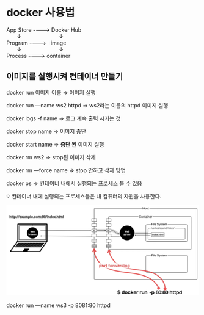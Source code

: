 # docker 사용법

App Store ----> Docker Hub  
&nbsp;&nbsp;&nbsp;&nbsp;&nbsp;&nbsp; ↓ &nbsp;&nbsp;&nbsp;&nbsp;&nbsp;&nbsp;&nbsp;&nbsp;&nbsp;&nbsp;&nbsp;&nbsp;&nbsp;&nbsp;&nbsp;&nbsp;&nbsp;&nbsp;&nbsp;&nbsp;&nbsp;&nbsp;&nbsp;&nbsp;↓  
Program ----> &nbsp;&nbsp;image  
&nbsp;&nbsp;&nbsp;&nbsp;&nbsp;&nbsp; ↓ &nbsp;&nbsp;&nbsp;&nbsp;&nbsp;&nbsp;&nbsp;&nbsp;&nbsp;&nbsp;&nbsp;&nbsp;&nbsp;&nbsp;&nbsp;&nbsp;&nbsp;&nbsp;&nbsp;&nbsp;&nbsp;&nbsp;&nbsp;&nbsp;↓  
Process ----> container

## 이미지를 실행시켜 컨테이너 만들기

docker run 이미지 이름 ⇒ 이미지 실행

docker run —name ws2 httpd ⇒ ws2라는 이름의 httpd 이미지 실행

docker logs -f name ⇒ 로그 계속 출력 시키는 것

docker stop name ⇒ 이미지 중단

docker start name ⇒ **중단 된** 이미지 실행

docker rm ws2 ⇒ stop된 이미지 삭제

docker rm —force name ⇒ stop 안하고 삭제 방법

docker ps ⇒ 컨테이너 내에서 실행되는 프로세스 볼 수 있음

<aside>
💡 컨테이너 내에 실행되는 프로세스들은 내 컴퓨터의 자원을 사용한다.

</aside>

![docker_port](../image/docker_port.png)

docker run —name ws3 -p 8081:80 httpd
